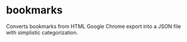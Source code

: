 # bookmarks
Converts bookmarks from HTML Google Chrome export into a JSON file with simplistic categorization.

